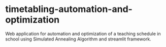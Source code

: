 # timetabling-automation-and-optimization
Web application for automation and optimization of a teaching schedule in school using Simulated Annealing Algorithm and streamlit framework.
